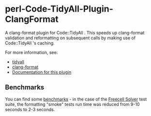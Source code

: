 # perl-Code-TidyAll-Plugin-ClangFormat

A clang-format plugin for Code::TidyAll . This speeds up clang-format validation
and reformatting on subsequent calls by making use of Code::TidyAll 's caching.

For more information, see:

- [tidyall](https://metacpan.org/pod/distribution/Code-TidyAll/bin/tidyall)
- [clang-format](https://clang.llvm.org/docs/ClangFormat.html)
- [Documentation for this plugin](https://metacpan.org/pod/Code::TidyAll::Plugin::ClangFormat)

## Benchmarks

You can find some [benchmarks](./benchmarks/) - in the case of the
[Freecell Solver](https://fc-solve.shlomifish.org/) test suite, the formatting
"smoke" tests run time was reduced from 9-10 seconds to 2-3 seconds.
